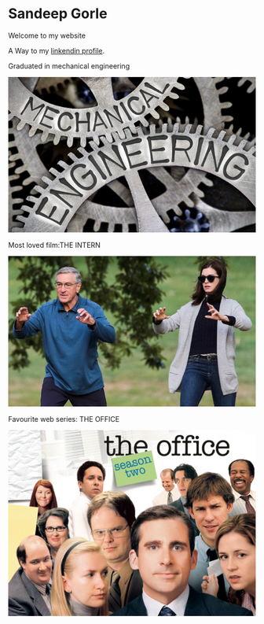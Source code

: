 #   Sandeep Gorle

Welcome to my website

A Way to my [linkendin profile](https://www.linkedin.com/in/gorle-sandeep-37a2b813a/).

Graduated in mechanical engineering

![mechanical engineering](mechie.jpeg)

Most loved film:THE INTERN

![the intern](theintern.jpeg)

Favourite web series: THE OFFICE

![the office](office.jpg)